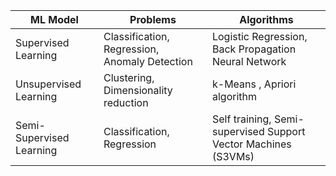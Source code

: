 
| ML Model | Problems | Algorithms |
| - | - | - |
| Supervised Learning |  Classification, Regression, Anomaly Detection | Logistic Regression, Back Propagation Neural Network |
| Unsupervised Learning | Clustering, Dimensionality reduction | k-Means , Apriori algorithm |
| Semi-Supervised Learning | Classification, Regression | Self training, Semi-supervised Support Vector Machines (S3VMs) |